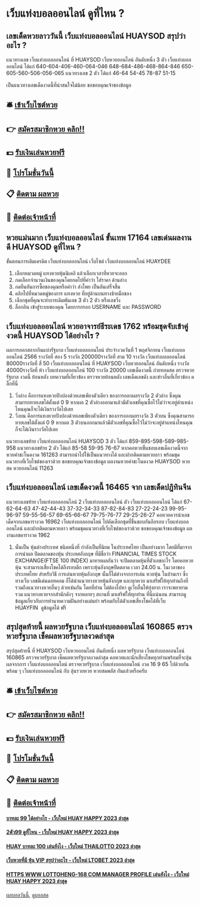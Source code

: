 # เว็บแท่งบอลออนไลน์ ดูที่ไหน ?
## เลขเด็ดหวยลาววันนี้ เว็บแท่งบอลออนไลน์ HUAYSOD สรุปว่าอะไร ?
แนวทางเลข เว็บแท่งบอลออนไลน์ ที่ HUAYSOD เว็บหวยออนไลน์ อันดับหนึ่ง 3 ตัว เว็บแท่งบอลออนไลน์ ได้แก่
640-604-406-460-064-046
648-684-486-468-864-846
650-605-560-506-056-065
แนวทางเลข 2 ตัว ได้แก่
46-64
54-45
78-87
51-15

เป็นแนวทางเลขเด็ดงวดนี้ที่น่าสนใจไม่น้อย
ขอขอบคุณเจ้าของข้อมูล

## 🛎 [เข้าเว็บไซต์หวย](https://bit.ly/3BG5bNw)
## 👉 [สมัครสมาชิกหวย คลิก!!](https://bit.ly/3BG5bNw)
## 💵 [รับเงินเล่นหวยฟรี](https://bit.ly/3C3mvgS)
## 👑 [โปรโมชั่นวันนี้](https://bit.ly/3C3mvgS)
## 📋 [ติดตาม ผลหวย](https://bit.ly/3C3mvgS)
## 📱 [ติดต่อเจ้าหน้าที่](https://bit.ly/3C3mvgS)

## หวยแม่นมาก เว็บแท่งบอลออนไลน์ ขั้นเทพ 17164 เลขเด่นผลงานดี HUAYSOD ดูที่ไหน ?
ขั้นตอนการเติมเครดิต เว็บแท่งบอลออนไลน์ เว็บไซต์ เว็บแท่งบอลออนไลน์ HUAYDEE
1. เลือกหมวดหมู่ แทงหวยหุ้นนิเคอิ แล้วเลือกเวลาที่หวยจะออก
2. กดเลือกจำนวนเงินของคุณโดยกดไปที่คำว่า ใส่ราคา ด้านล่าง
3. กดยืนยันการซื้อของคุณหรือคำว่า ส่งโพย เป็นอันเสร็จสิ้น
4. คลิกไปที่หมวดหมู่ของการ แทงหวย ที่อยู่ด้านบนทางซ้ายมือของ
5. เลือกชุดที่คุณจะทำการเดิมพันเลข 3 ตัว 2 ตัว หรือเลขวิ่ง
6. ล็อกอิน เข้าสู่ระบบของคุณ โดยการกรอก USERNAME และ PASSWORD

## เว็บแท่งบอลออนไลน์ หวยอาจารย์ธีระเดช 1762 พร้อมชุดจับเข้าคู่งวดนี้ HUAYSOD ได้อย่างไร ?
ผลการออกสลากกินแบ่งรัฐบาล เว็บแท่งบอลออนไลน์ ประจำงวดวันที่ 1 พฤศจิกายน เว็บแท่งบอลออนไลน์ 2566
รางวัลที่ สอง 5 รางวัล 200000รางวัลที่ สาม 10 รางวัล เว็บแท่งบอลออนไลน์ 80000รางวัลที่ สี่ 50 เว็บแท่งบอลออนไลน์ ที่ HUAYSOD เว็บหวยออนไลน์ อันดับหนึ่ง รางวัล 40000รางวัลที่ ห้า เว็บแท่งบอลออนไลน์ 100 รางวัล 20000
 เลขเด็ดงวดนี้ ถ่ายทอดสด ตรวจหวยรัฐบาล งวดนี้ ย้อนหลัง 
บทความที่เกี่ยวข้อง
ตรวจหวยย้อนหลัง เลขเด็ดเลขดัง และข่าวอื่นที่เกี่ยวข้อง คลิ๊กที่นี่
1. วิ่งล่าง คือการแทงหวยปิงปองด้วยเลขเพียงตัวเดียว ของการออกผลรางวัล 2 ตัวล่าง ซึ่งคุณสามารถทายเลขได้ตั้งแต่ 0 9 หากผล 2 ตัวล่างออกมาแล้วมีตัวเลขที่คุณซื้อไว้ไม่ว่าจะอยู่ตำแหน่งไหนคุณก็จะได้เงินรางวัลไปเลย
2. วิ่งบน คือการแทงหวยปิงปองด้วยเลขเพียงตัวเดียว ของการออกผลรางวัล 3 ตัวบน ซึ่งคุณสามารถทายเลขได้ตั้งแต่ 0 9 หากผล 3 ตัวบนออกมาแล้วมีตัวเลขที่คุณซื้อไว้ไม่ว่าจะอยู่ตำแหน่งไหนคุณก็จะได้เงินรางวัลไปเลย

แนวทางเลขท้าย เว็บแท่งบอลออนไลน์ HUAYSOD 3 ตัว ได้แก่
859-895-598-589-985-958
แนวทางเลขท้าย 2 ตัว ได้แก่
85-58
59-95
76-67
หากคอหวยชื่นชอบเลขเด็ดงวดนี้จากหวยคำชะโนดงวด 161263 สามารถนำไปใช้เป็นแนวทางได้ และฝากติดตามหวยลาว พร้อมชุดแนวทางที่เว็บไซต์ของเราด้วย
ขอขอบคุณเจ้าของข้อมูล
ผลงานหวยคำชะโนดงวด HUAYSOD หวยสด หวยออนไลน์ 11263


## เว็บแท่งบอลออนไลน์ เลขเด็ดงวดนี้ 16465 จาก เลขเด็ดปฎิทินจีน
แนวทางเลขท้าย เว็บแท่งบอลออนไลน์ 2 เว็บแท่งบอลออนไลน์ ตัว เว็บแท่งบอลออนไลน์ ได้แก่
67-62-64-63
47-42-44-43
37-32-34-33
87-82-84-83
27-22-24-23
99-95-96-97
59-55-56-57
69-65-66-67
79-75-76-77
29-25-26-27
คอหวยควรนำเลขเด็ดจากเลขดารางวด 16962 เว็บแท่งบอลออนไลน์ ไปคัดเลือกชุดที่ชื่นชอบกันอีกรอบ เว็บแท่งบอลออนไลน์ และฝากติดตามหวยลาว พร้อมชุดแนวทางที่เว็บไซต์ของเราด้วย
ขอขอบคุณเจ้าของข้อมูล
ผลงานเลขดารางวด 1962

1. นั้นเป็น หุ้นต่างประเทศ ชนิดหนึ่งที่ กำลังเป็นที่นิยม ในประเทศไทย เป็นอย่างมาก โดยมีที่มาจาก การนำผล ปิดตลาดของหุ้น ประเทศอังกฤษ ที่มีชื่อว่า FINANCIAL TIMES STOCK EXCHANGE(FTSE 100 INDEX) มาทายผลกันว่า จะปิดตลาดหุ้นที่ตัวเลขอะไร โดยคอหวยหุ้น จะสามารถเสี่ยงโชคได้ถึงรอบดึก เพราะหุ้นอังกฤษปิดตลาด เวลา 24.00 น. ในเวลาของประเทศไทย สำหรับวิธี การเล่นหวยหุ้นอังกฤษ นั้นก็ไม่ต่างจากการเล่น หวยหุ้น ในบ้านเรา ซึ่งทางเว็บ เลขดีเด่นดอทคอม ก็ได้นำแนวทางหวยหุ้นอังกฤษ และทุกหวย มาเสริฟให้ทุกท่านถึงที่ รวมถึงแนวทางหวยอื่นๆ ด้วยเช่นกัน โดยที่ท่าน ไม่ต้องไปหา ดูเว็บอื่นให้ยุ่งยาก เราจะพยายามรวม แนวทางหวยจากสำนักดังๆ จากหลายๆ สถานที่ มาเสริฟให้ทุกท่าน ที่นี่แน่นอน สามารถดูข้อมูลเกี่ยวกับการทำนายความฝันอย่างแม่นยำ พร้อมกับได้ตัวเลขเสี่ยงโชคได้ที่เว็บ HUAYFIN  ดูข้อมูลได้ ฟรี

## สรุปสุดท้ายนี้ ผลหวยรัฐบาล เว็บแท่งบอลออนไลน์ 160865 ตรวจหวยรัฐบาล เช็คผลหวยรัฐบาลงวดล่าสุด
สรุปสุดท้ายนี้ ที่ HUAYSOD เว็บหวยออนไลน์ อันดับหนึ่ง ผลหวยรัฐบาล เว็บแท่งบอลออนไลน์ 160865 ตรวจหวยรัฐบาล เช็คผลหวยรัฐบาลงวดล่าสุด คอหวยและนักเสี่ยงโชคทุกท่านพร้อมที่จะลุ้นผลจากการ เว็บแท่งบอลออนไลน์ ตรวจหวยรัฐบาล เว็บแท่งบอลออนไลน์ งวด 16 9 65 ไปด้วยกันพร้อม ๆ เว็บแท่งบอลออนไลน์ กับ ลุ้นรวยหวย หวยสดพลัส กันแล้วหรือครับ

## 🛎 [เข้าเว็บไซต์หวย](https://bit.ly/3BG5bNw)
## 👉 [สมัครสมาชิกหวย คลิก!!](https://bit.ly/3BG5bNw)
## 💵 [รับเงินเล่นหวยฟรี](https://bit.ly/3C3mvgS)
## 👑 [โปรโมชั่นวันนี้](https://bit.ly/3C3mvgS)
## 📋 [ติดตาม ผลหวย](https://bit.ly/3C3mvgS)
## 📱 [ติดต่อเจ้าหน้าที่](https://bit.ly/3C3mvgS)

#### [บาทละ 99 ได้อย่างไร - เว็บใหม่ HUAY HAPPY 2023 ล่าสุด](https://atom.io/themes/บาทละ%2099%20ได้อย่างไร%20-%20เว็บใหม่%20huay%20happy%202023%20ล่าสุด)
#### [2ตัว99 ดูที่ไหน - เว็บใหม่ HUAY HAPPY 2023 ล่าสุด](https://atom.io/themes/2ตัว99%20ดูที่ไหน%20-%20เว็บใหม่%20huay%20happy%202023%20ล่าสุด)
#### [HUAY บาทละ 100 เล่นยังไง - เว็บใหม่ THAILOTTO 2023 ล่าสุด](https://atom.io/themes/huay%20บาทละ%20100%20เล่นยังไง%20-%20เว็บใหม่%20thailotto%202023%20ล่าสุด)
#### [เว็บหวยที่มี หุ้น VIP สรุปว่าอะไร - เว็บใหม่ LTOBET 2023 ล่าสุด](https://atom.io/themes/เว็บหวยที่มี%20หุ้น%20vip%20สรุปว่าอะไร%20-%20เว็บใหม่%20ltobet%202023%20ล่าสุด)
#### [HTTPS WWW LOTTOHENG-168 COM MANAGER PROFILE เล่นยังไง - เว็บใหม่ HUAY HAPPY 2023 ล่าสุด](https://atom.io/themes/https%20www%20lottoheng-168%20com%20manager%20profile%20เล่นยังไง%20-%20เว็บใหม่%20huay%20happy%202023%20ล่าสุด)

[ผลบอลวันนี้](https://siamsport.tv "ผลบอลวันนี้"), [ดูบอลสด](https://siamsport.tv/ดูบอลสด "ดูบอลสด")